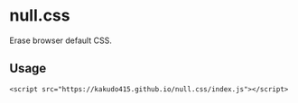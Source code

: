 # null.css
Erase browser default CSS.
## Usage
```
<script src="https://kakudo415.github.io/null.css/index.js"></script>
```
